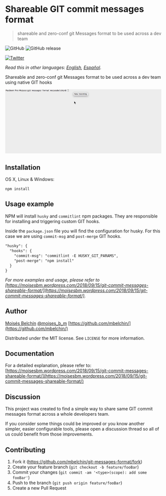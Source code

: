 # Shareable GIT commit messages format
> shareable and zero-conf git Messages format to be used across a dev team

![GitHub](https://img.shields.io/github/license/mbelchin/git-messages-format.svg)
![GitHub release](https://img.shields.io/github/release/mbelchin/git-messages-format.svg)


[![Twitter](https://img.shields.io/twitter/url/https/shields.io.svg?style=social)](https://twitter.com/intent/tweet?text=Wow:&url=https%3A%2F%2Fgithub.com%2Fmbelchin%2Fgit-messages-format&hashtags=git,hooks,developers,commit,format)

*Read this in other languages: [English](README.md), [Español](README.es.md).*

Shareable and zero-conf git Messages format to be used across a dev team using
native GIT hooks

![](example.gif)

## Installation

OS X, Linux & Windows:

```
npm install
```

## Usage example

NPM will install `husky` and `commitlint` npm packages. They are responsible for
installing and triggering custom GIT hooks.

Inside the `package.json` file you will find the configuration for husky.
For this case we are using `commit-msg` and `post-merge` GIT hooks.

```
"husky": {
  "hooks": {
    "commit-msg": "commitlint -E HUSKY_GIT_PARAMS",
    "post-merge": "npm install"
  }
}
```

_For more examples and usage, please refer to [https://moisesbm.wordpress.com/2018/09/15/git-commit-messages-shareable-format/](https://moisesbm.wordpress.com/2018/09/15/git-commit-messages-shareable-format/)._

## Author

[Moisés Belchín](https://moisesbm.wordpress.com)
[@moises_b_m](https://twitter.com/moises_b_m)
[https://github.com/mbelchin/](https://github.com/mbelchin/)

Distributed under the MIT license. See ``LICENSE`` for more information.

## Documentation

For a detailed explanation, please refer to:
[https://moisesbm.wordpress.com/2018/09/15/git-commit-messages-shareable-format/](https://moisesbm.wordpress.com/2018/09/15/git-commit-messages-shareable-format/)

## Discussion

This project was created to find a simple way to share same GIT commit messages format across a whole developers team.

If you consider some things could be improved or you know another simpler, easier configurable tools, please open a discussion thread so all of us could benefit from those improvements.

## Contributing

1. Fork it (<https://github.com/mbelchin/git-messages-format/fork>)
2. Create your feature branch (`git checkout -b feature/fooBar`)
3. Commit your changes (`git commit -am '<type>(scope): add some fooBar'`)
4. Push to the branch (`git push origin feature/fooBar`)
5. Create a new Pull Request
